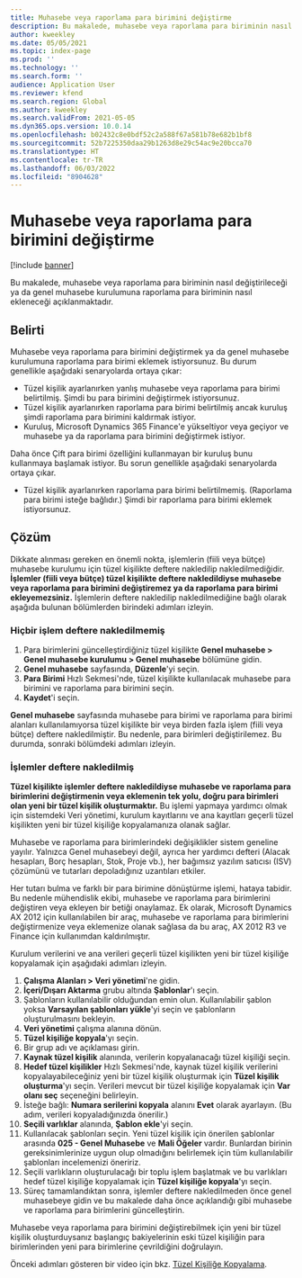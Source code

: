 ```yaml
---
title: Muhasebe veya raporlama para birimini değiştirme
description: Bu makalede, muhasebe veya raporlama para biriminin nasıl değiştirileceği ya da genel muhasebe kurulumuna raporlama para biriminin nasıl ekleneceği açıklanmaktadır.
author: kweekley
ms.date: 05/05/2021
ms.topic: index-page
ms.prod: ''
ms.technology: ''
ms.search.form: ''
audience: Application User
ms.reviewer: kfend
ms.search.region: Global
ms.author: kweekley
ms.search.validFrom: 2021-05-05
ms.dyn365.ops.version: 10.0.14
ms.openlocfilehash: b02432c8e0bdf52c2a588f67a581b78e682b1bf8
ms.sourcegitcommit: 52b7225350daa29b1263d8e29c54ac9e20bcca70
ms.translationtype: HT
ms.contentlocale: tr-TR
ms.lasthandoff: 06/03/2022
ms.locfileid: "8904628"
---
```

# <a name="change-the-accounting-or-reporting-currency"></a>Muhasebe veya raporlama para birimini değiştirme

[!include [banner](../includes/banner.md)]

Bu makalede, muhasebe veya raporlama para biriminin nasıl değiştirileceği ya da genel muhasebe kurulumuna raporlama para biriminin nasıl ekleneceği açıklanmaktadır.

## <a name="symptom"></a>Belirti

Muhasebe veya raporlama para birimini değiştirmek ya da genel muhasebe kurulumuna raporlama para birimi eklemek istiyorsunuz. Bu durum genellikle aşağıdaki senaryolarda ortaya çıkar:

- Tüzel kişilik ayarlanırken yanlış muhasebe veya raporlama para birimi belirtilmiş. Şimdi bu para birimini değiştirmek istiyorsunuz.
- Tüzel kişilik ayarlanırken raporlama para birimi belirtilmiş ancak kuruluş şimdi raporlama para birimini kaldırmak istiyor.
- Kuruluş, Microsoft Dynamics 365 Finance'e yükseltiyor veya geçiyor ve muhasebe ya da raporlama para birimini değiştirmek istiyor.

Daha önce Çift para birimi özelliğini kullanmayan bir kuruluş bunu kullanmaya başlamak istiyor. Bu sorun genellikle aşağıdaki senaryolarda ortaya çıkar.

- Tüzel kişilik ayarlanırken raporlama para birimi belirtilmemiş. (Raporlama para birimi isteğe bağlıdır.) Şimdi bir raporlama para birimi eklemek istiyorsunuz.

## <a name="resolution"></a>Çözüm

Dikkate alınması gereken en önemli nokta, işlemlerin (fiili veya bütçe) muhasebe kurulumu için tüzel kişilikte deftere nakledilip nakledilmediğidir. **İşlemler (fiili veya bütçe) tüzel kişilikte deftere nakledildiyse muhasebe veya raporlama para birimini değiştiremez ya da raporlama para birimi ekleyemezsiniz.** İşlemlerin deftere nakledilip nakledilmediğine bağlı olarak aşağıda bulunan bölümlerden birindeki adımları izleyin.

### <a name="no-transactions-have-been-posted"></a>Hiçbir işlem deftere nakledilmemiş

1. Para birimlerini güncelleştirdiğiniz tüzel kişilikte **Genel muhasebe \> Genel muhasebe kurulumu \> Genel muhasebe** bölümüne gidin.
2. **Genel muhasebe** sayfasında, **Düzenle**'yi seçin.
3. **Para Birimi** Hızlı Sekmesi'nde, tüzel kişilikte kullanılacak muhasebe para birimini ve raporlama para birimini seçin.
4. **Kaydet**'i seçin.

**Genel muhasebe** sayfasında muhasebe para birimi ve raporlama para birimi alanları kullanılamıyorsa tüzel kişilikte bir veya birden fazla işlem (fiili veya bütçe) deftere nakledilmiştir. Bu nedenle, para birimleri değiştirilemez. Bu durumda, sonraki bölümdeki adımları izleyin.

### <a name="transactions-have-been-posted"></a>İşlemler deftere nakledilmiş

**Tüzel kişilikte işlemler deftere nakledildiyse muhasebe ve raporlama para birimlerini değiştirmenin veya eklemenin tek yolu, doğru para birimleri olan yeni bir tüzel kişilik oluşturmaktır.** Bu işlemi yapmaya yardımcı olmak için sistemdeki Veri yönetimi, kurulum kayıtlarını ve ana kayıtları geçerli tüzel kişilikten yeni bir tüzel kişiliğe kopyalamanıza olanak sağlar.

Muhasebe ve raporlama para birimlerindeki değişiklikler sistem geneline yayılır. Yalnızca Genel muhasebeyi değil, ayrıca her yardımcı defteri (Alacak hesapları, Borç hesapları, Stok, Proje vb.), her bağımsız yazılım satıcısı (ISV) çözümünü ve tutarları depoladığınız uzantıları etkiler.

Her tutarı bulma ve farklı bir para birimine dönüştürme işlemi, hataya tabidir. Bu nedenle mühendislik ekibi, muhasebe ve raporlama para birimlerini değiştiren veya ekleyen bir betiği onaylamaz. Ek olarak, Microsoft Dynamics AX 2012 için kullanılabilen bir araç, muhasebe ve raporlama para birimlerini değiştirmenize veya eklemenize olanak sağlasa da bu araç, AX 2012 R3 ve Finance için kullanımdan kaldırılmıştır.

Kurulum verilerini ve ana verileri geçerli tüzel kişilikten yeni bir tüzel kişiliğe kopyalamak için aşağıdaki adımları izleyin.

1. **Çalışma Alanları \> Veri yönetimi**'ne gidin.
2. **İçeri/Dışarı Aktarma** grubu altında **Şablonlar**'ı seçin.
3. Şablonların kullanılabilir olduğundan emin olun. Kullanılabilir şablon yoksa **Varsayılan şablonları yükle**'yi seçin ve şablonların oluşturulmasını bekleyin.
4. **Veri yönetimi** çalışma alanına dönün.
5. **Tüzel kişiliğe kopyala**'yı seçin.
6. Bir grup adı ve açıklaması girin.
7. **Kaynak tüzel kişilik** alanında, verilerin kopyalanacağı tüzel kişiliği seçin.
8. **Hedef tüzel kişilikler** Hızlı Sekmesi'nde, kaynak tüzel kişilik verilerini kopyalayabileceğiniz yeni bir tüzel kişilik oluşturmak için **Tüzel kişilik oluşturma**'yı seçin. Verileri mevcut bir tüzel kişiliğe kopyalamak için **Var olanı seç** seçeneğini belirleyin.
9. İsteğe bağlı: **Numara serilerini kopyala** alanını **Evet** olarak ayarlayın. (Bu adım, verileri kopyaladığınızda önerilir.)
10. **Seçili varlıklar** alanında, **Şablon ekle**'yi seçin.
11. Kullanılacak şablonları seçin. Yeni tüzel kişilik için önerilen şablonlar arasında **025 - Genel Muhasebe** ve **Mali Öğeler** vardır. Bunlardan birinin gereksinimlerinize uygun olup olmadığını belirlemek için tüm kullanılabilir şablonları incelemenizi öneririz.
12. Seçili varlıkların oluşturulacağı bir toplu işlem başlatmak ve bu varlıkları hedef tüzel kişiliğe kopyalamak için **Tüzel kişiliğe kopyala**'yı seçin.
13. Süreç tamamlandıktan sonra, işlemler deftere nakledilmeden önce genel muhasebeye gidin ve bu makalede daha önce açıklandığı gibi muhasebe ve raporlama para birimlerini güncelleştirin.

Muhasebe veya raporlama para birimini değiştirebilmek için yeni bir tüzel kişilik oluşturduysanız başlangıç bakiyelerinin eski tüzel kişiliğin para birimlerinden yeni para birimlerine çevrildiğini doğrulayın.

Önceki adımları gösteren bir video için bkz. [Tüzel Kişiliğe Kopyalama](https://community.dynamics.com/365/b/techtalks/posts/copy-into-legal-entity-october-24-2017).
